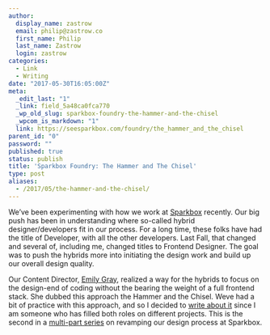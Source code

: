 ```yaml
---
author:
  display_name: zastrow
  email: philip@zastrow.co
  first_name: Philip
  last_name: Zastrow
  login: zastrow
categories:
  - Link
  - Writing
date: "2017-05-30T16:05:00Z"
meta:
  _edit_last: "1"
  _link: field_5a48ca0fca770
  _wp_old_slug: sparkbox-foundry-the-hammer-and-the-chisel
  _wpcom_is_markdown: "1"
  link: https://seesparkbox.com/foundry/the_hammer_and_the_chisel
parent_id: "0"
password: ""
published: true
status: publish
title: 'Sparkbox Foundry: The Hammer and The Chisel'
type: post
aliases:
  - /2017/05/the-hammer-and-the-chisel/
---
```

<p>We’ve been experimenting with how we work at <a href="https://seesparkbox.com">Sparkbox</a> recently. Our big push has been in understanding where so-called hybrid designer/developers fit in our process. For a long time, these folks have had the title of Developer, with all the other developers. Last Fall, that changed and several of, including me, changed titles to Frontend Designer. The goal was to push the hybrids more into initiating the design work and build up our overall design quality.</p>
<p>Our Content Director, <a href="https://twitter.com/emilykggray">Emily Gray</a>, realized a way for the hybrids to focus on the design-end of coding without the bearing the weight of a full frontend stack. She dubbed this approach the Hammer and the Chisel. Weve had a bit of practice with this approach, and so I decided to <a href="https://seesparkbox.com/foundry/series/designing_design_culture">write about it</a> since I am someone who has filled both roles on different projects. This is the second in a <a href="https://seesparkbox.com/foundry/series/designing_design_culture">multi-part series</a> on revamping our design process at Sparkbox.</p>
